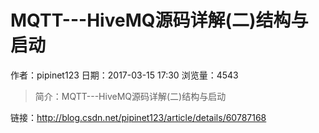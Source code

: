 # MQTT---HiveMQ源码详解(二)结构与启动
作者：pipinet123
日期：2017-03-15 17:30
浏览量：4543
> 简介：MQTT---HiveMQ源码详解(二)结构与启动

 链接：http://blog.csdn.net/pipinet123/article/details/60787168
